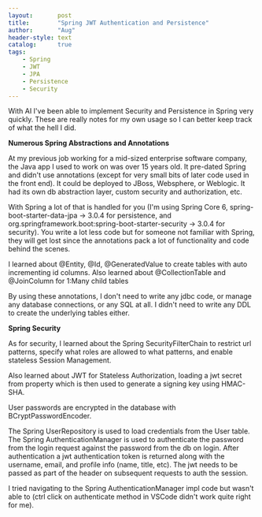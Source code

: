 ```yaml
---
layout:       post
title:        "Spring JWT Authentication and Persistence"
author:       "Aug"
header-style: text
catalog:      true
tags:
    - Spring
    - JWT
    - JPA
    - Persistence
    - Security
---
```


With AI I've been able to implement Security and Persistence in Spring very quickly.  These are really notes for my own usage so I can better keep track of what the hell I did.

**Numerous Spring Abstractions and Annotations**

At my previous job working for a mid-sized enterprise software company, the Java app I used to work on was over 15 years old.  It pre-dated Spring and didn't use annotations (except for very small bits of later code used in the front end).  It could be deployed to JBoss, Websphere, or Weblogic.  It had its own db abstraction layer, custom security and authorization, etc.

With Spring a lot of that is handled for you (I'm using Spring Core 6, spring-boot-starter-data-jpa -> 3.0.4 for persistence, and org.springframework.boot:spring-boot-starter-security -> 3.0.4 for security).  You write a lot less code but for someone not familiar with Spring, they will get lost since the annotations pack a lot of functionality and
code behind the scenes.

I learned about @Entity, @Id, @GeneratedValue to create tables with auto incrementing
id columns.
Also learned about @CollectionTable and @JoinColumn for 1:Many child tables

By using these annotations, I don't need to write any jdbc code, or manage any database connections, or any SQL at all.  I didn't need to write any DDL to create the underlying tables either.

**Spring Security**

As for security, I learned about the Spring SecurityFilterChain to restrict url patterns, specify what roles are allowed to what patterns, and enable stateless Session Management.

Also learned about JWT for Stateless Authorization, loading a jwt secret from property which is then used to generate a signing key using HMAC-SHA.

User passwords are encrypted in the database with BCryptPasswordEncoder.

The Spring UserRepository is used to load credentials from the User table.  The Spring AuthenticationManager is used to authenticate the password from the login request against the
password from the db on login.  After authentication a jwt authentication token is returned along with the username, email, and profile info (name, title, etc).  The jwt needs to be passed as part of the header on subsequent requests to auth the session.

I tried navigating to the Spring AuthenticationManager impl code but wasn't able to (ctrl click on authenticate method in VSCode didn't work quite right for me).




